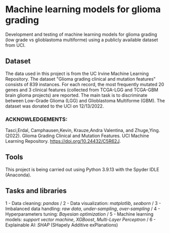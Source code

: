 # Machine learning models for glioma grading
Development and testing of machine learning models for glioma grading (low grade vs glioblastoma multiforme) using a publicly available dataset from UCI.

## Dataset
The data used in this project is from the UC Irvine Machine Learning Repository. The dataset "Glioma grading clinical and mutation features" consists of 839 instances. For each record, the most frequently mutated 20 genes and 3 clinical features (collected from TCGA-LGG and TCGA-GBM brain glioma projects) are reported. The main task is to discriminate between Low-Grade Glioma (LGG) and Glioblastoma Multiforme (GBM). The dataset was donated to the UCI on 12/13/2022.
### ACKNOWLEDGEMENTS:
Tasci,Erdal, Camphausen,Kevin, Krauze,Andra Valentina, and Zhuge,Ying. (2022). Glioma Grading Clinical and Mutation Features. UCI Machine Learning Repository. https://doi.org/10.24432/C5R62J.

## Tools
This project is being carried out using Python 3.9.13 with the Spyder IDLE (Anaconda).

## Tasks and libraries
1 - Data cleaning: *pandas* /
2 - Data visualization: *matplotlib*, *seaborn* /
3 - Imbalanced data handling: *raw data*, *under-sampling*, *over-sampling* /
4 - Hyperparameters tuning: *Bayesian optimization* /
5 - Machine learning models: *support vector machine*, *XGBoost*, *Multi-Layer Perceptron* /
6 - Explainable AI: *SHAP* (SHapely Additive exPlanations)
